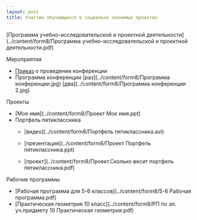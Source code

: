 ```yaml
---
layout: post
title: Участие обучающихся в социально значимых проектах
---
```


[Программа учебно-исследовательской и проектной деятельности](../content/form8/Программа учебно-исследовательской и проектной деятельности.pdf)

Мероприятия
- [Приказ](../content/form8/Приказ.jpg) о проведении конференции
- Программа конференции [раз](../content/form8/Программа конференции.jpg)
[два](../content/form8/Программа конференции 2.jpg)

Проекты
- [Мое имя](../content/form8/Проект Мое имя.ppt)
- Портфель пятиклассника
   - [видео](../content/form8/Портфель пятиклассника.avi)
   - [презентация](../content/form8/Проект Портфель пятиклассника.ppt)

   - [проект](../content/form8/Проект.Сколько весит портфель пятиклассника.pdf)


Рабочие программы
- [Рабочая программа для 5-6 классов](../content/form8/5-6 Рабочая программа.pdf)
- [Практическая геометрия 10 класс](../content/form8/РП по эл. уч.предмету 10 Практическая геометрия.pdf)
